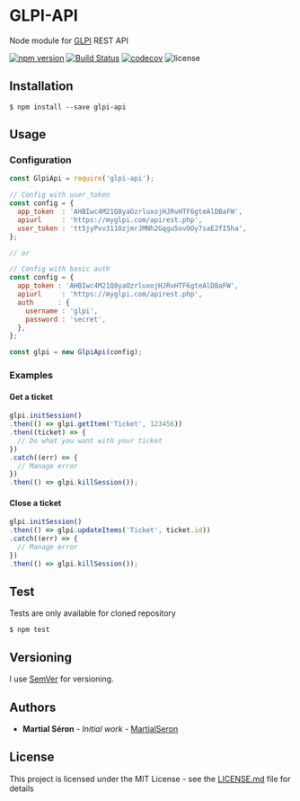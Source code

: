 # GLPI-API

Node module for [GLPI](https://glpi-project.org/) REST API

[![npm version](https://badge.fury.io/js/glpi-api.svg)](https://badge.fury.io/js/glpi-api)
[![Build Status](https://travis-ci.com/MartialSeron/glpi-api.svg?branch=master)](https://travis-ci.com/MartialSeron/glpi-api)
[![codecov](https://codecov.io/gh/MartialSeron/glpi-api/branch/master/graph/badge.svg)](https://codecov.io/gh/MartialSeron/glpi-api)
![license](https://img.shields.io/badge/license-MIT-orange.svg)

## Installation

```
$ npm install --save glpi-api
```

## Usage

### Configuration

```javascript
const GlpiApi = require('glpi-api');

// Config with user_token
const config = {
  app_token  : 'AHBIwc4M21Q8yaOzrluxojHJRvHTF6gteAlDBaFW',
  apiurl     : 'https://myglpi.com/apirest.php',
  user_token : 'tt5jyPvv311OzjmrJMNh2Gqgu5ovOOy7saE2fI5ha',
};

// or

// Config with basic auth
const config = {
  app_token : 'AHBIwc4M21Q8yaOzrluxojHJRvHTF6gteAlDBaFW',
  apiurl     : 'https://myglpi.com/apirest.php',
  auth      : {
    username : 'glpi',
    password : 'secret',
  },
};

const glpi = new GlpiApi(config);
```

### Examples

#### Get a ticket

```javascript
glpi.initSession()
.then(() => glpi.getItem('Ticket', 123456))
.then((ticket) => {
  // Do what you want with your ticket
})
.catch((err) => {
  // Manage error
})
.then(() => glpi.killSession());
```

#### Close a ticket

```javascript
glpi.initSession()
.then(() => glpi.updateItems('Ticket', ticket.id))
.catch((err) => {
  // Manage error
})
.then(() => glpi.killSession());
```

## Test

Tests are only available for cloned repository

```
$ npm test
```

## Versioning

I use [SemVer](http://semver.org/) for versioning.

## Authors

* **Martial Séron** - *Initial work* - [MartialSeron](https://github.com/MartialSeron)

## License

This project is licensed under the MIT License - see the [LICENSE.md](LICENSE.md) file for details

